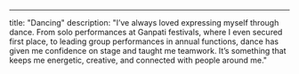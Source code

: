 ---

title: "Dancing"
description: "I’ve always loved expressing myself through dance. From solo performances at Ganpati festivals, where I even secured first place, to leading group performances in annual functions, dance has given me confidence on stage and taught me teamwork. It’s something that keeps me energetic, creative, and connected with people around me."
